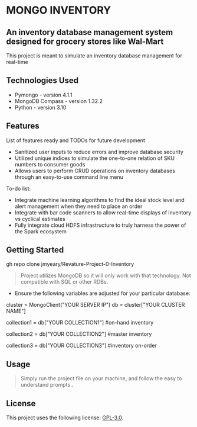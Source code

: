 # MONGO INVENTORY

## An inventory database management system designed for grocery stores like Wal-Mart
This project is meant to simulate an inventory database management for real-time

## Technologies Used

* Pymongo - version 4.1.1
* MongoDB Compass - version 1.32.2
* Python - version 3.10

## Features

List of features ready and TODOs for future development
* Sanitized user inputs to reduce errors and improve database security
* Utilized unique indices to simulate the one-to-one relation of SKU numbers to consumer goods
* Allows users to perform CRUD operations on inventory databases through an easy-to-use command line menu

To-do list:
* Integrate machine learning algorithms to find the ideal stock level and alert management when they need to place an order
* Integrate with bar code scanners to allow real-time displays of inventory vs cyclical estimates
* Fully integrate cloud HDFS infrastructure to truly harness the power of the Spark ecosystem

## Getting Started
   
gh repo clone jmyeary/Revature-Project-0-Inventory

> Project utilizes MongoDB so it will only work with that technology. Not compatible with SQL or other RDBs.

* Ensure the following variables are adjusted for your particular database:

cluster = MongoClient("YOUR SERVER IP")
db = cluster["YOUR CLUSTER NAME"]


collection1 = db["YOUR COLLECTION1"] #on-hand inventory

collection2 = db["YOUR COLLECTION2"] #master inventory

collection3 = db["YOUR COLLECTION3"] #inventory on-order

## Usage

> Simply run the project file on your machine, and follow the easy to understand prompts..



## License

This project uses the following license: [GPL-3.0](<https://opensource.org/licenses/GPL-3.0>).
